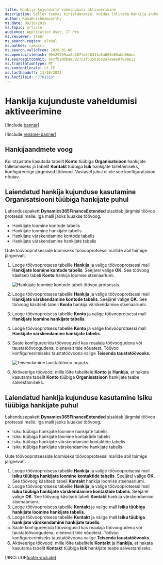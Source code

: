 ```yaml
---
title: Hankija kujunduste vaheldumisi aktiveerimine
description: Selles teemas kirjeldatakse, kuidas lülitada hankija andmete integreerimist teenusekomplekti Finance and Operations rakenduste ja teenuse Dataverse vahel.
author: RamaKrishnamoorthy
ms.date: 09/20/2019
ms.topic: article
audience: Application User, IT Pro
ms.reviewer: tfehr
ms.search.region: global
ms.author: ramasri
ms.search.validFrom: 2020-01-06
ms.openlocfilehash: 90e29359aa2a367fe540411a8a808d86abb06dcc
ms.sourcegitcommit: 9acfb9ddba9582751f53501b82a7e9e60702a613
ms.translationtype: MT
ms.contentlocale: et-EE
ms.lasthandoff: 11/10/2021
ms.locfileid: "7781316"
---
```

# <a name="switch-between-vendor-designs"></a>Hankija kujunduste vaheldumisi aktiveerimine

[!include [banner](../../includes/banner.md)]

[!include [rename-banner](~/includes/cc-data-platform-banner.md)]



## <a name="vendor-data-flow"></a>Hankijaandmete voog 

Kui otsustate kasutada tabelit **Konto** tüübiga **Organisatsioon** hankijate talletamiseks ja tabelit **Kontakt** tüübiga **Isik** hankijate talletamiseks, konfigureerige järgmised töövood. Vastasel juhul ei ole see konfiguratsioon nõutav.

## <a name="use-the-extended-vendor-design-for-vendors-of-the-organization-type"></a>Laiendatud hankija kujunduse kasutamine Organisatsiooni tüübiga hankijate puhul

Lahendusepakett **Dynamics365FinanceExtended** sisaldab järgmisi töövoo protsessi malle. Iga malli jaoks luuakse töövoog.

+ Hankijate loomine kontode tabelis
+ Hankijate loomine hankijate tabelis
+ Hankijate värskendamine kontode tabelis
+ Hankijate värskendamine hankijate tabelis

Uute töövooprotsesside loomiseks töövooprotsessi mallide abil toimige järgnevalt.

1. Looge töövooprotsess tabelile **Hankija** ja valige töövooprotsessi mall **Hankijate loomine kontode tabelis**. Seejärel valige **OK**. See töövoog käsitseb tabeli **Konto** hankija loomise stsenaariumi.

    ![Hankijate loomine kontode tabeli töövoo protsessis.](media/create_process.png)

2. Looge töövooprotsess tabelile **Hankija** ja valige töövooprotsessi mall **Hankijate värskendamine kontode tabelis**. Seejärel valige **OK**. See töövoog käsitseb tabeli **Konto** hankija värskendamise stsenaariumi.
3. Looge töövooprotsess tabelile **Konto** ja valige töövooprotsessi mall **Hankijate loomine hankijate tabelis**.
4. Looge töövooprotsess tabelile **Konto** ja valige töövooprotsessi mall **Hankijate värskendamine hankijate tabelis**.
5. Saate konfigureerida töövoogusid kas reaalaja töövoogudena või taustatöövoogudena, olenevalt teie nõuetest. Töövoo konfigureerimiseks taustatöövoona valige **Teisenda taustatöövooks**.

    ![Teisendamine taustatöövoo nupuks.](media/background_workflow.png)

6. Aktiveerige töövood, mille lõite tabelitele **Konto** ja **Hankija**, et hakata kasutama tabelit **Konto** tüübiga **Organisatsioon** hankijate teabe salvestamiseks.

## <a name="use-the-extended-vendor-design-for-vendors-of-the-person-type"></a>Laiendatud hankija kujunduse kasutamine Isiku tüübiga hankijate puhul

Lahendusepakett **Dynamics365FinanceExtended** sisaldab järgmisi töövoo protsessi malle. Iga malli jaoks luuakse töövoog.

+ Isiku tüübiga hankijate loomine hankijate tabelis
+ Isiku tüübiga hankijate loomine kontaktide tabelis
+ Isiku tüübiga hankijate värskendamine kontaktide tabelis
+ Isiku tüübiga hankijate värskendamine hankijate tabelis

Uute töövooprotsesside loomiseks töövooprotsessi mallide abil toimige järgnevalt.

1. Looge töövooprotsess tabelile **Hankija** ja valige töövooprotsessi mall **Isiku tüübiga hankijate loomine kontaktide tabelis**. Seejärel valige **OK**. See töövoog käsitseb tabeli **Kontakt** hankija loomise stsenaariumi.
2. Looge töövooprotsess tabelile **Hankija** ja valige töövooprotsessi mall **Isiku tüübiga hankijate värskendamine kontaktide tabelis**. Seejärel valige **OK**. See töövoog käsitseb tabeli **Kontakt** hankija värskendamise stsenaariumi.
3. Looge töövooprotsess tabelile **Kontakt** ja valige mall **Isiku tüübiga hankijate loomine hankijate tabelis**.
4. Looge töövooprotsess tabelile **Kontakt** ja valige mall **Isiku tüübiga hankijate värskendamine hankijate tabelis**.
5. Saate konfigureerida töövoogusid kas reaalaja töövoogudena või taustatöövoogudena, olenevalt teie nõuetest. Töövoo konfigureerimiseks taustatöövoona valige **Teisenda taustatöövooks**.
6. Aktiveerige töövood, mille lõite tabelitele **Kontakt** ja **Hankija**, et hakata kasutama tabelit **Kontakt** tüübiga **Isik** hankijate teabe salvestamiseks.


[!INCLUDE[footer-include](../../../../includes/footer-banner.md)]
